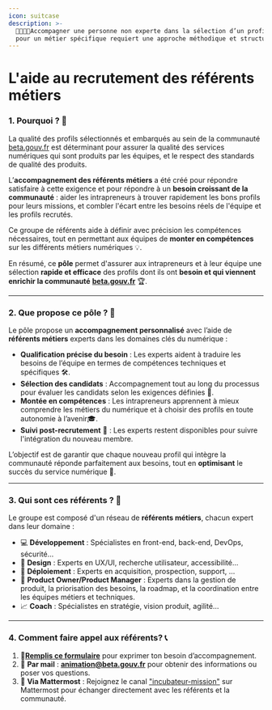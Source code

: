 ```yaml
---
icon: suitcase
description: >-
  🫱🏾‍🫲🏽Accompagner une personne non experte dans la sélection d’un profil
  pour un métier spécifique requiert une approche méthodique et structurée.
---
```


# L'aide au recrutement des référents métiers

### 1. Pourquoi ? 🤔

La qualité des profils sélectionnés et embarqués au sein de la communauté [beta.gouv.fr](http://beta.gouv.fr) est déterminant pour assurer la qualité des services numériques qui sont produits par les équipes, et le respect des standards de qualité des produits.

L’**accompagnement des référents métiers** a été créé pour répondre satisfaire à cette exigence et pour répondre à un **besoin croissant de la communauté** : aider les intrapreneurs à trouver rapidement les bons profils pour leurs missions, et combler l'écart entre les besoins réels de l'équipe et les profils recrutés.

Ce groupe de référents aide à définir avec précision les compétences nécessaires, tout en permettant aux équipes de **monter en compétences** sur les différents métiers numériques 💡.

En résumé, ce **pôle** permet d'assurer aux intrapreneurs et à leur équipe une sélection **rapide et efficace** des profils dont ils ont **besoin et qui viennent enrichir la communauté** [**beta.gouv.fr**](http://beta.gouv.fr) 🏆.

***

### 2. Que propose ce pôle ? 🎯

Le pôle propose un **accompagnement personnalisé** avec l’aide de **référents métiers** experts dans les domaines clés du numérique :

* **Qualification précise du besoin** : Les experts aident à traduire les besoins de l’équipe en termes de compétences techniques et spécifiques 🛠️.
* **Sélection des candidats** : Accompagnement tout au long du processus pour évaluer les candidats selon les exigences définies 👥.
* **Montée en compétences** : Les intrapreneurs apprennent à mieux comprendre les métiers du numérique et à choisir des profils en toute autonomie à l’avenir🎓.
* **Suivi post-recrutement** 🔄 : Les experts restent disponibles pour suivre l'intégration du nouveau membre.

L’objectif est de garantir que chaque nouveau profil qui intègre la communauté réponde parfaitement aux besoins, tout en **optimisant** le succès du service numérique 🚀.

***

### 3. Qui sont ces référents ? 👥

Le groupe est composé d'un réseau de **référents métiers**, chacun expert dans leur domaine :

* 💻 **Développement** : Spécialistes en front-end, back-end, DevOps, sécurité…
* 🎨 **Design** : Experts en UX/UI, recherche utilisateur, accessibilité…
* 🚀 **Déploiement** : Experts en acquisition, prospection, support, …
* 🧠 **Product Owner/Product Manager**  : Experts dans la gestion de produit, la priorisation des besoins, la roadmap, et la coordination entre les équipes métiers et techniques.
* 📈 **Coach** : Spécialistes en stratégie, vision produit, agilité…

***

### 4. Comment faire appel aux référents? 📞

1. 📝[**Remplis ce formulaire**](https://tally.so/r/wvBVDl) pour exprimer ton besoin d’accompagnement.
2. 📧 **Par mail** : **animation@beta.gouv.fr** pour obtenir des informations ou poser vos questions.
3. 💬 **Via Mattermost** : Rejoignez le canal ["incubateur-mission"](https://mattermost.incubateur.net/betagouv/channels/incubateur-embauche) sur Mattermost pour échanger directement avec les référents et la communauté.


